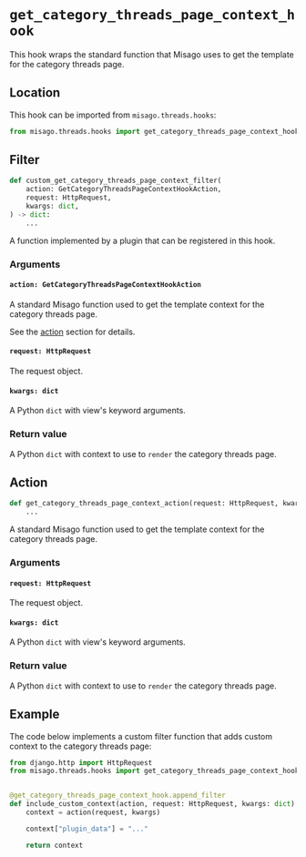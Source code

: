 # `get_category_threads_page_context_hook`

This hook wraps the standard function that Misago uses to get the template for the category threads page.


## Location

This hook can be imported from `misago.threads.hooks`:

```python
from misago.threads.hooks import get_category_threads_page_context_hook
```


## Filter

```python
def custom_get_category_threads_page_context_filter(
    action: GetCategoryThreadsPageContextHookAction,
    request: HttpRequest,
    kwargs: dict,
) -> dict:
    ...
```

A function implemented by a plugin that can be registered in this hook.


### Arguments

#### `action: GetCategoryThreadsPageContextHookAction`

A standard Misago function used to get the template context for the category threads page.

See the [action](#action) section for details.


#### `request: HttpRequest`

The request object.


#### `kwargs: dict`

A Python `dict` with view's keyword arguments.


### Return value

A Python `dict` with context to use to `render` the category threads page.


## Action

```python
def get_category_threads_page_context_action(request: HttpRequest, kwargs: dict) -> dict:
    ...
```

A standard Misago function used to get the template context for the category threads page.


### Arguments

#### `request: HttpRequest`

The request object.


#### `kwargs: dict`

A Python `dict` with view's keyword arguments.


### Return value

A Python `dict` with context to use to `render` the category threads page.


## Example

The code below implements a custom filter function that adds custom context to the category threads page:

```python
from django.http import HttpRequest
from misago.threads.hooks import get_category_threads_page_context_hook


@get_category_threads_page_context_hook.append_filter
def include_custom_context(action, request: HttpRequest, kwargs: dict) -> dict:
    context = action(request, kwargs)

    context["plugin_data"] = "..."

    return context
```
